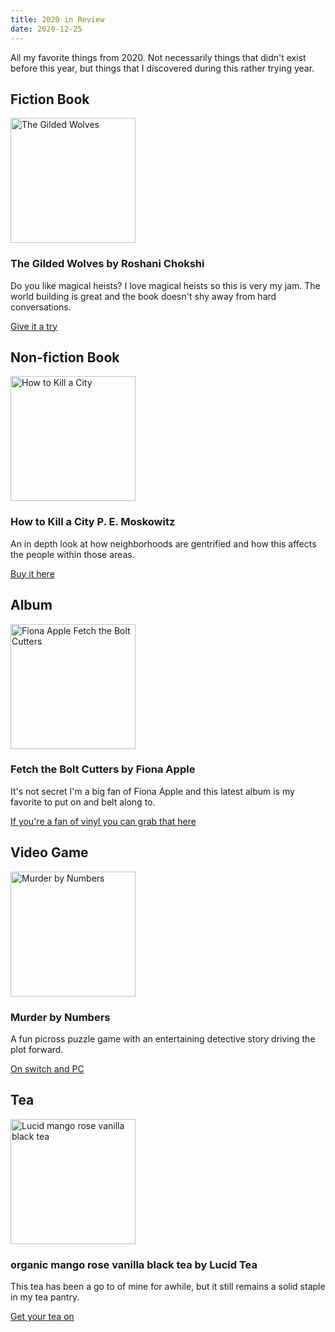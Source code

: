 ```yaml
---
title: 2020 in Review
date: 2020-12-25
---
```


All my favorite things from 2020. Not necessarily things that didn't exist before this year, but things that I discovered during this rather trying year. 

## Fiction Book

<img src="https://images-production.bookshop.org/spree/images/attachments/6272195/original/9781250144546.jpg?1588599497" class="scaling left" alt="The Gilded Wolves" height="200"> 

### **The Gilded Wolves** by Roshani Chokshi 

Do you like magical heists? I love magical heists so this is very my jam. The world building is great and the book doesn't shy away from hard conversations. 

[Give it a try](https://bookshop.org/books/the-gilded-wolves-9781250238269/9781250144546)

<h2 class="clear-both">Non-fiction Book</h2>

<img src="https://images-production.bookshop.org/spree/images/attachments/4801862/original/9781568589039.jpg?1589137143" class="scaling left" alt="How to Kill a City" height="200"> 

### **How to Kill a City** P. E. Moskowitz 

An in depth look at how neighborhoods are gentrified and how this affects the people within those areas. 

[Buy it here](https://bookshop.org/books/how-to-kill-a-city-gentrification-inequality-and-the-fight-for-the-neighborhood/9781568589039)

<h2 class="clear-both">Album</h2>

<img src="https://static.musictoday.com/store/bands/5760/product_600/Y4LPFA01.jpg" class="scaling left" alt="Fiona Apple Fetch the Bolt Cutters" height="200"> 

### **Fetch the Bolt Cutters** by Fiona Apple 

It's not secret I'm a big fan of Fiona Apple and this latest album is my favorite to put on and belt along to. 

[If you're a fan of vinyl you can grab that here](https://www.fionaapplestore.com/product/Y4FA02COMBO/fetch-the-bolt-cutters-2lp-digital-download)

<h2 class="clear-both">Video Game</h2>

<img src="https://upload.wikimedia.org/wikipedia/en/0/0e/Murder_by_numbers_cover.png" class="scaling left" alt="Murder by Numbers" height="200"> 

### **Murder by Numbers**

A fun picross puzzle game with an entertaining detective story driving the plot forward. 

[On switch and PC](https://www.mediatonicgames.com/game/murder-by-numbers)

<h2 class="clear-both">Tea</h2>

<img src="https://cdn.shopify.com/s/files/1/0745/9399/products/FullSizeRender_2_1024x1024.jpg" class="scaling left" alt="Lucid mango rose vanilla black tea" height="200"> 

### **organic mango rose vanilla black tea** by Lucid Tea

This tea has been a go to of mine for awhile, but it still remains a solid staple in my tea pantry. 

[Get your tea on](https://lovelucidtea.com/products/mango-rose-vanilla)
